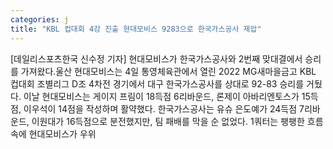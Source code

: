 ```yaml
---
categories: j
title: "KBL 컵대회 4강 진출 현대모비스 9283으로 한국가스공사 제압"
---
```

[데일리스포츠한국 신수정 기자] 현대모비스가 한국가스공사와 2번째 맞대결에서 승리를 가져왔다.울산 현대모비스는 4일 통영체육관에서 열린 2022 MG새마을금고 KBL 컵대회 조별리그 D조 4차전 경기에서 대구 한국가스공사를 상대로 92-83 승리를 거뒀다. 이날 현대모비스는 게이지 프림이 18득점 6리바운드, 론제이 아바리엔토스가 15득점, 이우석이 14점을 작성하며 활약했다. 한국가스공사는 유슈 은도예가 24득점 7리바운드, 이원대가 16득점으로 분전했지만, 팀 패배를 막을 순 없었다. 1쿼터는 팽팽한 흐름 속에 현대모비스가 우위